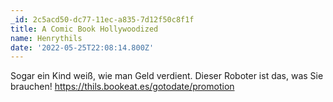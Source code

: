 ```yaml
---
_id: 2c5acd50-dc77-11ec-a835-7d12f50c8f1f
title: A Comic Book Hollywoodized
name: Henrythils
date: '2022-05-25T22:08:14.800Z'
---
```

Sogar ein Kind weiß, wie man Geld verdient. Dieser Roboter ist das, was Sie brauchen! https://thils.bookeat.es/gotodate/promotion
